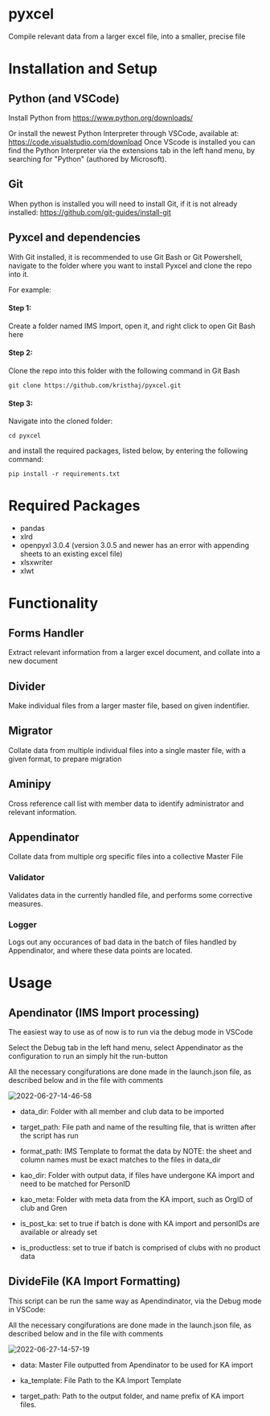 # pyxcel
Compile relevant data from a larger excel file, into a smaller, precise file

# Installation and Setup

## Python (and VSCode)
Install Python from https://www.python.org/downloads/

Or install the newest Python Interpreter through VSCode, available at: https://code.visualstudio.com/download
Once VScode is installed you can find the Python Interpreter via the extensions tab in the left hand menu, by searching for "Python" (authored by Microsoft).

## Git
When python is installed you will need to install Git, if it is not already installed:
https://github.com/git-guides/install-git

## Pyxcel and dependencies
With Git installed, it is recommended to use Git Bash or Git Powershell, navigate to the folder where you want to install Pyxcel and clone the repo into it.

For example:

#### Step 1:
Create a folder named IMS Import, open it, and right click to open Git Bash here

#### Step 2:
Clone the repo into this folder with the following command in Git Bash
```
git clone https://github.com/kristhaj/pyxcel.git
```
#### Step 3:
Navigate into the cloned folder:
```
cd pyxcel
```
and install the required packages, listed below, by entering the following command:

```
pip install -r requirements.txt
```


# Required Packages

- pandas
- xlrd
- openpyxl 3.0.4 (version 3.0.5 and newer has an error with appending sheets to an existing excel file)
- xlsxwriter
- xlwt


# Functionality
## Forms Handler
Extract relevant information from a larger excel document, and collate into a new document

## Divider
Make individual files from a larger master file, based on given indentifier.

## Migrator
Collate data from multiple individual files into a single master file, with a given format, to prepare migration

## Aminipy
Cross reference call list with member data to identify administrator and relevant information.

## Appendinator
Collate data from multiple org specific files into a collective Master File

### Validator
Validates data in the currently handled file, and performs some corrective measures.

### Logger
Logs out any occurances of bad data in the batch of files handled by Appendinator, and where these data points are located.


# Usage

## Apendinator (IMS Import processing)

The easiest way to use as of now is to run via the debug mode in VSCode

Select the Debug tab in the left hand menu, select Appendinator as the configuration to run an simply hit the run-button

All the necessary congifurations are done made in the launch.json file, as described below and in the file with comments

![2022-06-27-14-46-58](https://user-images.githubusercontent.com/9265818/175949164-99dec2b5-22cb-454f-a0e9-b27ca629405e.png)


- data_dir: Folder with all member and club data to be imported

- target_path: File path and name of the resulting file, that is written after the script has run

- format_path: IMS Template to format the data by NOTE: the sheet and column names must be exact matches to the files in data_dir

- kao_dir: Folder with output data, if files have undergone KA import and need to be matched for PersonID

- kao_meta: Folder with meta data from the KA import, such as OrgID of club and Gren

- is_post_ka: set to true if batch is done with KA import and personIDs are available or already set

- is_productless: set to true if batch is comprised of clubs with no product data



## DivideFile (KA Import Formatting)

This script can be run the same way as Apendindinator, via the Debug mode in VSCode:

All the necessary congifurations are done made in the launch.json file, as described below and in the file with comments

![2022-06-27-14-57-19](https://user-images.githubusercontent.com/9265818/175949306-f594bbfb-8ce3-484c-b507-ebb8b24e34bf.png)

- data: Master File outputted from Apendinator to be used for KA import

- ka_template:  File Path to the KA Import Template

- target_path: Path to the output folder, and name prefix of KA import files.
